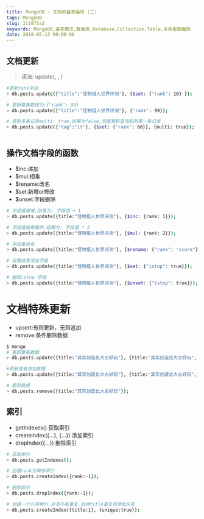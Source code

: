 ```yaml
---
title: MongoDB - 文档的基本操作 (二)
tags: MongoDB
slug: 311875a2
keywords: MongoDB,基本概念,数据库,Database,Collection,Table,关系型数据库
date: 2018-05-13 00:00:00
---
```


## 文档更新

> 语法: update(<filter>, <update>, <options>)

```bash
#更新rank字段
> db.posts.update({"title":"怪物猎人世界评测"}, {$set: {"rank": 10} });

# 更新整条数据为:{"rank": 99}
> db.posts.update({"title":"怪物猎人世界评测"}, {"rank": 99});

# 更新多条记录multi: true,如果为false,则是更新查询到的第一条记录
> db.posts.update({"tag":"it"}, {$set: {"rank": 60}}, {multi: true});



```

## 操作文档字段的函数

* $inc:递加
* $mul:相乘
* $rename:改名
* $set:新增or修改
* $unset:字段删除

```bash
# 字段值递增,结果为: 字段值 + 1
> db.posts.update({title:"怪物猎人世界评测"}, {$inc: {rank: 1}});

# 字段值相乘操作,结果为: 字段值 * 2
> db.posts.update({title:"怪物猎人世界评测"}, {$mul: {rank: 2}});

# 字段重命名
> db.posts.update({title:"怪物猎人世界评测"}, {$rename: {"rank": "score"}});

# 设置或者添加字段
> db.posts.update({title:"怪物猎人世界评测"}, {$set: {"istop": true}});

# 删除istop 字段
> db.posts.update({title:"怪物猎人世界评测"}, {$unset: {"istop": true}});

```

# 文档特殊更新
* upsert:有则更新，无则追加
* remove:条件删除数据

```bash
$ mongo
# 更新整条数据
> db.posts.update({title:"其实创造比大志好玩"}, {title:"其实创造比大志好玩", "rank":5,"tag":"game"});

#更新或者添加数据
> db.posts.update({title:"其实创造比大志好玩"}, {title:"其实创造比大志好玩", "rank":5,"tag":"game"}, {upsert:true});

# 删除数据
> db.posts.remove({title:"其实创造比大志好玩"});
```

## 索引
* getIndexes() 获取索引
* createIndex({...}, {...}) 添加索引
* dropIndex({...}) 删除索引 

```bash
# 获取索引
> db.posts.getIndexes();

# 创建rank为降序索引
> db.posts.createIndex({rank:-1});

# 删除索引
> db.posts.dropIndex({rank:-1});

# 创建一个升序索引,并且不能重复,后续title重复则添加失败
> db.posts.createIndex({title:1}, {unique:true});

```